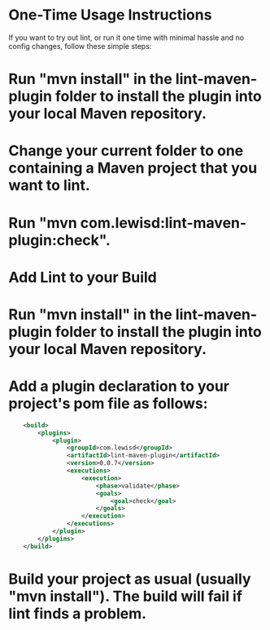 One-Time Usage Instructions
===========================
If you want to try out lint, or run it one time with minimal hassle and no config changes, follow these simple steps:

# Run "mvn install" in the lint-maven-plugin folder to install the plugin into your local Maven repository.
# Change your current folder to one containing a Maven project that you want to lint.
# Run "mvn com.lewisd:lint-maven-plugin:check".

Add Lint to your Build
===========================
# Run "mvn install" in the lint-maven-plugin folder to install the plugin into your local Maven repository.
# Add a plugin declaration to your project's pom file as follows:
	
```xml	
	<build>
		<plugins>
			<plugin>
				<groupId>com.lewisd</groupId>
				<artifactId>lint-maven-plugin</artifactId>
				<version>0.0.7</version>
				<executions>
					<execution>
						<phase>validate</phase>
						<goals>
							<goal>check</goal>
						</goals>
					</execution>
				</executions>
			</plugin>
		</plugins>
	</build>
```
# Build your project as usual (usually "mvn install"). The build will fail if lint finds a problem.
